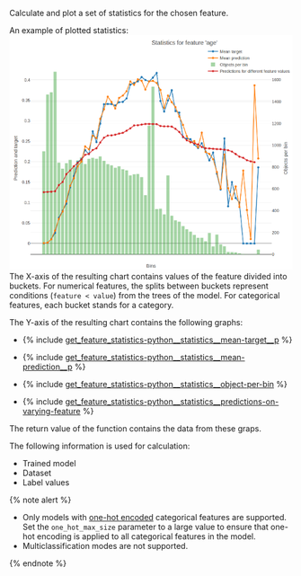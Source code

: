 
Calculate and plot a set of statistics for the chosen feature.

An example of plotted statistics:
![](../../../images/calc_feature_statistics__adult.png)
The X-axis of the resulting chart contains values of the feature divided into buckets. For numerical features, the splits between buckets represent conditions (`feature < value`) from the trees of the model. For categorical features, each bucket stands for a category.

The Y-axis of the resulting chart contains the following graphs:

- {% include [get_feature_statistics-python__statistics__mean-target__p](python__statistics__mean-target__p.md) %}

- {% include [get_feature_statistics-python__statistics__mean-prediction__p](python__statistics__mean-prediction__p.md) %}

- {% include [get_feature_statistics-python__statistics__object-per-bin](python__statistics__object-per-bin.md) %}

- {% include [get_feature_statistics-python__statistics__predictions-on-varying-feature](python__statistics__predictions-on-varying-feature.md) %}

The return value of the function contains the data from these graps.

The following information is used for calculation:

- Trained model
- Dataset
- Label values

{% note alert %}

- Only models with [one-hot encoded](../../../concepts/parameter-tuning.md) categorical features are supported. Set the `one_hot_max_size` parameter to a large value to ensure that one-hot encoding is applied to all categorical features in the model.
- Multiclassification modes are not supported.

{% endnote %}

